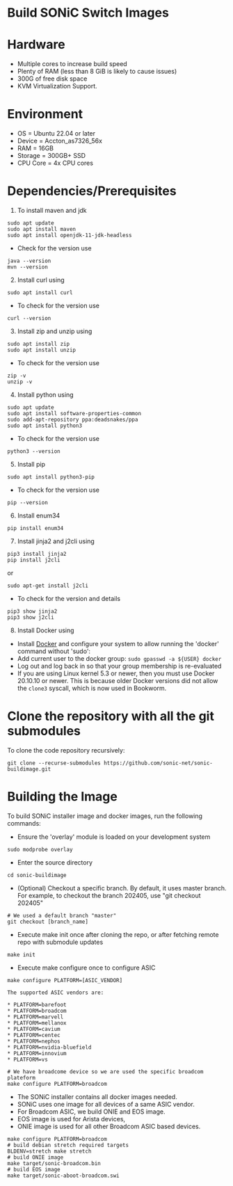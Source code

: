 # Build SONiC Switch Images

# Hardware

* Multiple cores to increase build speed
* Plenty of RAM (less than 8 GiB is likely to cause issues)
* 300G of free disk space
* KVM Virtualization Support.

# Environment

* OS = Ubuntu 22.04 or later 
* Device = Accton_as7326_56x
* RAM = 16GB
* Storage = 300GB+ SSD
* CPU Core = 4x CPU cores


# Dependencies/Prerequisites

1. To install maven and jdk
```shell
sudo apt update
sudo apt install maven
sudo apt install openjdk-11-jdk-headless
```
* Check for the version use
```shell
java --version
mvn --version
```

2. Install curl using
```shell
sudo apt install curl
```
* To check for the version use
```shell
curl --version
```

3. Install zip and unzip using
```shell
sudo apt install zip
sudo apt install unzip
```
* To check for the version use
```shell
zip -v
unzip -v
```

4. Install python using
```shell
sudo apt update
sudo apt install software-properties-common
sudo add-apt-repository ppa:deadsnakes/ppa
sudo apt install python3
```
* To check for the version use
```shell
python3 --version
```

5. Install pip
```shell
sudo apt install python3-pip
```
* To check for the version use
```shell
pip --version
```

6. Install enum34
```shell
pip install enum34
```

7. Install jinja2 and j2cli using
```shell
pip3 install jinja2
pip install j2cli
```
or
```shell
sudo apt-get install j2cli
```
* To check for the version and details
```shell
pip3 show jinja2
pip3 show j2cli
```

8. Install Docker using 
* Install [Docker](https://docs.docker.com/engine/install/) and configure your system to allow running the 'docker' command without 'sudo':
* Add current user to the docker group: `sudo gpasswd -a ${USER} docker`
* Log out and log back in so that your group membership is re-evaluated
* If you are using Linux kernel 5.3 or newer, then you must use Docker 20.10.10 or newer. This is because older Docker versions did not allow the `clone3` syscall, which is now used in Bookworm.

# Clone the repository with all the git submodules

To clone the code repository recursively:

```shell
git clone --recurse-submodules https://github.com/sonic-net/sonic-buildimage.git
```

# Building the Image

To build SONiC installer image and docker images, run the following commands:

* Ensure the 'overlay' module is loaded on your development system
```shell
sudo modprobe overlay
```

* Enter the source directory
```shell
cd sonic-buildimage
```

* (Optional) Checkout a specific branch. By default, it uses master branch. For example, to checkout the branch 202405, use "git checkout 202405"
```shell
# We used a default branch "master"
git checkout [branch_name]
```

* Execute make init once after cloning the repo, or after fetching remote repo with submodule updates
```shell
make init
```

* Execute make configure once to configure ASIC

```shell
make configure PLATFORM=[ASIC_VENDOR]
```

    The supported ASIC vendors are:

    * PLATFORM=barefoot
    * PLATFORM=broadcom
    * PLATFORM=marvell
    * PLATFORM=mellanox
    * PLATFORM=cavium
    * PLATFORM=centec
    * PLATFORM=nephos
    * PLATFORM=nvidia-bluefield
    * PLATFORM=innovium
    * PLATFORM=vs

```shell
# We have broadcome device so we are used the specific broadcom plateform
make configure PLATFORM=broadcom
```

* The SONiC installer contains all docker images needed.
* SONiC uses one image for all devices of a same ASIC vendor.
* For Broadcom ASIC, we build ONIE and EOS image.
* EOS image is used for Arista devices,
* ONIE image is used for all other Broadcom ASIC based devices.

```shell
make configure PLATFORM=broadcom
# build debian stretch required targets
BLDENV=stretch make stretch
# build ONIE image
make target/sonic-broadcom.bin
# build EOS image
make target/sonic-aboot-broadcom.swi
```